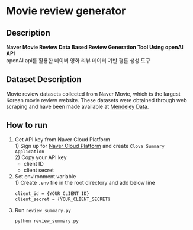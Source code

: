 # Movie review generator

## Description

**Naver Movie Review Data Based Review Generation Tool Using openAI API**  
openAI api를 활용한 네이버 영화 리뷰 데이터 기반 평론 생성 도구

## Dataset Description

Movie review datasets collected from Naver Movie, which is the largest Korean movie review website. These datasets were obtained through web scraping and have been made available at [Mendeley Data](https://data.mendeley.com/datasets/jb5knzh8yv/6).

## How to run

1. Get API key from Naver Cloud Platform  
   1\) Sign up for [Naver Cloud Platform](https://console.ncloud.com/naver-service/application) and create `Clova Summary Application`  
   2\) Copy your API key
    - client ID
    - client secret
2. Set environment variable  
   1\) Create `.env` file in the root directory and add below line
    ```bash
    client_id = {YOUR_CLIENT_ID}
    client_secret = {YOUR_CLIENT_SECRET}
    ```
3. Run `review_summary.py`
    ```bash
    python review_summary.py
    ```

